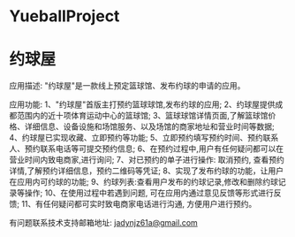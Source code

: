 # YueballProject
# 约球屋

应用描述: "约球屋"是一款线上预定篮球馆、发布约球的申请的应用。

应用功能: 
      1、"约球屋"首版主打预约篮球球馆,发布约球的应用; 
      2、约球屋提供成都范围内的近十项体育运动中心的篮球馆; 
      3、篮球球馆详情页面,了解篮球馆价格、详细信息、设备设施和场馆服务、以及场馆的商家地址和营业时间等数据; 
      4、约球屋已实现收藏、立即预约等功能; 
      5、立即预约填写预约时间、预约联系人、预约联系电话等可提交预约信息; 
      6、在预约过程中,用户有任何疑问都可以在营业时间内致电商家,进行询问; 
      7、对已预约的单子进行操作: 取消预约, 查看预约详情,了解预约详细信息，预约二维码等凭证; 
      8、实现了发布约球的功能，让用户在应用内可约球的功能;
      9、约球列表:查看用户发布的约球记录,修改和删除约球记录等操作;
      10、在使用过程中若遇到问题, 可在应用内通过意见反馈等形式进行反馈; 
      11、有任何疑问都可实时致电商家电话进行沟通, 方便用户进行预约。

有问题联系技术支持邮箱地址: jadynjz61a@gmail.com
